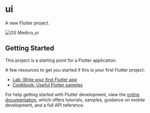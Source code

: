 # ui

A new Flutter project.

![GS Medico_ui](https://github.com/iabdulwahab7/flutter-gsmedico_login_ui/assets/76598467/2396eee3-201b-4504-bc34-ddd63df8a7b8)

## Getting Started

This project is a starting point for a Flutter application.

A few resources to get you started if this is your first Flutter project:

- [Lab: Write your first Flutter app](https://docs.flutter.dev/get-started/codelab)
- [Cookbook: Useful Flutter samples](https://docs.flutter.dev/cookbook)

For help getting started with Flutter development, view the
[online documentation](https://docs.flutter.dev/), which offers tutorials,
samples, guidance on mobile development, and a full API reference.
